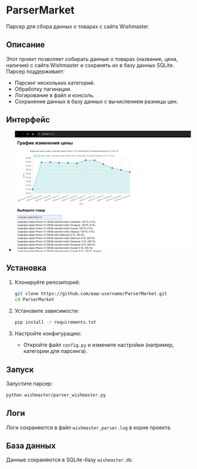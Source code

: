 # ParserMarket

Парсер для сбора данных о товарах с сайта Wishmaster.

## Описание
Этот проект позволяет собирать данные о товарах (название, цена, наличие) с сайта Wishmaster и сохранять их в базу данных SQLite. Парсер поддерживает:
- Парсинг нескольких категорий.
- Обработку пагинации.
- Логирование в файл и консоль.
- Сохранение данных в базу данных с вычислением разницы цен.
## Интерфейс
- ![img.png](img.png)
## Установка
1. Клонируйте репозиторий:
   ```bash
   git clone https://github.com/ваш-username/ParserMarket.git
   cd ParserMarket
   ```

2. Установите зависимости:
   ```bash
   pip install -r requirements.txt
   ```

3. Настройте конфигурацию:
   - Откройте файл `config.py` и измените настройки (например, категории для парсинга).

## Запуск
Запустите парсер:
```bash
python wishmaster/parser_wishmaster.py
```

## Логи
Логи сохраняются в файл `wishmaster_parser.log` в корне проекта.

## База данных
Данные сохраняются в SQLite-базу `wishmaster.db`.

